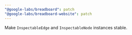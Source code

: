 ```yaml
---
"@google-labs/breadboard": patch
"@google-labs/breadboard-website": patch
---
```


Make `InspectableEdge` and `InspectableNode` instances stable.
